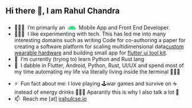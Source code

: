 <h2>Hi there 👋, I am Rahul Chandra</h2>

- 👨🏻‍💻  &nbsp;I’m primarily an<img src="https://github.com/nisrulz/nisrulz/blob/master/img/android.png" height=20 />Mobile App and Front End Developer. 
- 👨🏻‍🔬  &nbsp;I like experimenting with tech. This has led me into many interesting domains such as writing Code for co-authoring a paper for creating a software platform for scaling multidimensional data[custom wearable hardware](https://www.kickstarter.com/projects/352439100/soundbrenner-core-the-4-in-1-smart-music-tool) and building small  app for [flutter ui tool kit](https://www.businesstoday.in/magazine/features/silverpushs-technology-lets-advertisers-reach-the-consumer-on-multiple-devices/story/206815.html). 
- 🌱  &nbsp;I’m currently (trying to) learn Python and Rust lang
- 💬  &nbsp;I dabble in Flutter, Android, Python, Rust, UI/UX and spend most of my time automating my life via literally living inside the terminal 🤷🏻‍♂️
<!-- - 📝  &nbsp;I often read blogs about random tips/tricks and (mostly) Flutter [at] [Crushing C.O.D.E](https://crushingcode.nisrulz.com/) -->
- ⚡️  &nbsp;Fun fact about me: I love playing 🕹war games and survive on ☕️ instead of energy drinks 🙇🏻‍♂️ Aparantly this is why I also talk a lot 🤔
- 📫  &nbsp;Reach me [at] [irahulcse.io](https://irahulcse.github.io)
